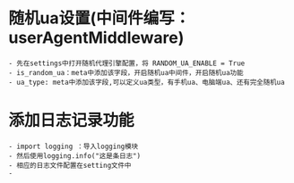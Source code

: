 # 随机ua设置(中间件编写：userAgentMiddleware)
    - 先在settings中打开随机代理引擎配置，将 RANDOM_UA_ENABLE = True
    - is_random_ua：meta中添加该字段，开启随机ua中间件，开启随机ua功能
    - ua_type: meta中添加该字段,可以定义ua类型，有手机ua、电脑端ua、还有完全随机ua
# 添加日志记录功能
    - import logging ：导入logging模块
    - 然后使用logging.info("这是条日志")
    - 相应的日志文件配置在setting文件中
    - 
